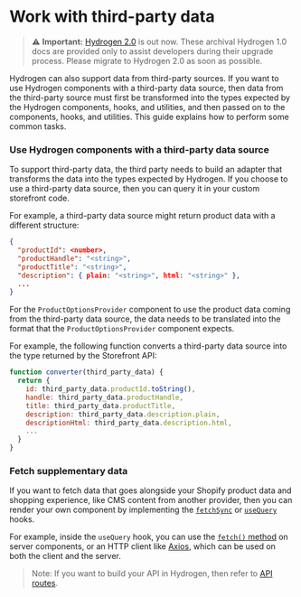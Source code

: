 # Work with third-party data


> ⚠️ **Important:** [Hydrogen 2.0](https://hydrogen.shopify.dev) is out now. These archival Hydrogen 1.0 docs are provided only to assist developers during their upgrade process. Please migrate to Hydrogen 2.0 as soon as possible.


Hydrogen can also support data from third-party sources. If you want to use Hydrogen components with a third-party data source, then data from the third-party source must first be transformed into the types expected by the Hydrogen components, hooks, and utilities, and then passed on to the components, hooks, and utilities.
This guide explains how to perform some common tasks.

### Use Hydrogen components with a third-party data source

To support third-party data, the third party needs to build an adapter that transforms the data into the types expected by Hydrogen. If you choose to use a third-party data source, then you can query it in your custom storefront code.

For example, a third-party data source might return product data with a different structure:

```json
{
  "productId": <number>,
  "productHandle": "<string>",
  "productTitle": "<string>",
  "description": { plain: "<string>", html: "<string>" },
  ...
}
```

For the `ProductOptionsProvider` component to use the product data coming from the third-party data source, the data needs to be translated into the format that the `ProductOptionsProvider` component expects.

For example, the following function converts a third-party data source into the type returned by the Storefront API:

```jsx
function converter(third_party_data) {
  return {
    id: third_party_data.productId.toString(),
    handle: third_party_data.productHandle,
    title: third_party_data.productTitle,
    description: third_party_data.description.plain,
    descriptionHtml: third_party_data.description.html,
    ...
  }
}
```

### Fetch supplementary data

If you want to fetch data that goes alongside your Shopify product data and shopping experience, like CMS content from another provider, then you can render your own component by implementing the [`fetchSync`](/docs/hooks/global/fetchsync) or [`useQuery`](/docs/hooks/global/usequery) hooks.

For example, inside the `useQuery` hook, you can use the [`fetch()` method](https://developer.mozilla.org/en-US/docs/Web/API/fetch) on server components, or an HTTP client like [Axios](https://axios-http.com/), which can be used on both the client and the server.

> Note:
> If you want to build your API in Hydrogen, then refer to [API routes](/docs/tutorials/routing#api-routes).
